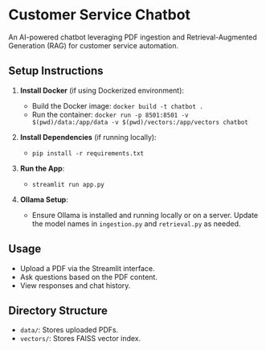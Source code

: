 # Customer Service Chatbot

An AI-powered chatbot leveraging PDF ingestion and Retrieval-Augmented Generation (RAG) for customer service automation.

## Setup Instructions
1. **Install Docker** (if using Dockerized environment):
   - Build the Docker image: `docker build -t chatbot .`
   - Run the container: `docker run -p 8501:8501 -v $(pwd)/data:/app/data -v $(pwd)/vectors:/app/vectors chatbot`

2. **Install Dependencies** (if running locally):
   - `pip install -r requirements.txt`

3. **Run the App**:
   - `streamlit run app.py`

4. **Ollama Setup**:
   - Ensure Ollama is installed and running locally or on a server. Update the model names in `ingestion.py` and `retrieval.py` as needed.

## Usage
- Upload a PDF via the Streamlit interface.
- Ask questions based on the PDF content.
- View responses and chat history.

## Directory Structure
- `data/`: Stores uploaded PDFs.
- `vectors/`: Stores FAISS vector index.